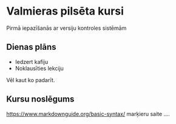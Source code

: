 # Valmieras pilsēta kursi
Pirmā iepazīšanās ar versiju kontroles sistēmām

## Dienas plāns
- Iedzert kafiju
- Noklausīties lekciju

Vēl kaut ko padarīt.

## Kursu noslēgums
https://www.markdownguide.org/basic-syntax/ marķieru saite
....
